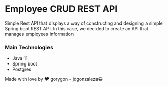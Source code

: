 # Employee CRUD REST API
Simple Rest API that displays a way of constructing and designing a simple Spring boot REST API.
In this case, we decided to create an API that manages employees information

### Main Technologies
* Java 11
* Spring boot
* Postgres

Made with love by ❤️ gorygon - jdgonzaleza😀  